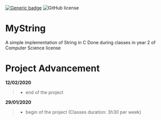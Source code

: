 [![Generic badge](https://img.shields.io/badge/University_Project-YES-blue.svg)](https://www.univ-amu.fr) ![GitHub license](https://img.shields.io/github/license/Naereen/StrapDown.js.svg)

# MyString
A simple implementation of String in C
Done during classes in year 2 of Computer Science license

# Project Advancement
**12/02/2020**
> - end of the project

**29/01/2020**
> - begin of the project (Classes duration: 3h30 per week)
